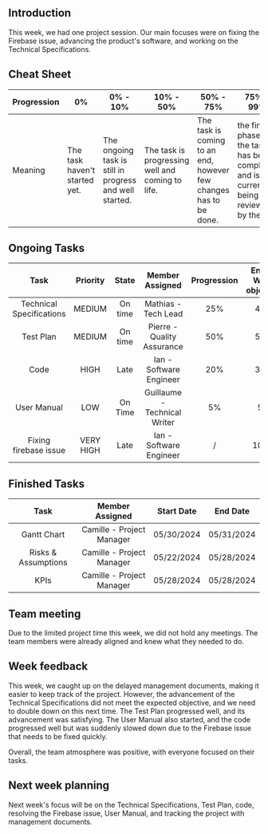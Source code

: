 ## Introduction

This week, we had one project session. Our main focuses were on fixing the Firebase issue, advancing the product's software, and working on the Technical Specifications.

## Cheat Sheet

| Progression | 0%                          | 0% - 10%                                                                      | 10% - 50% | 50% - 75% | 75% - 99% | 100% |
| ----------- | --------------------------- | --------------------------------------------------------------------------------------------------------------------------------------------- | --------------------------------------------------- | ------------------------------- | ------------------------------- | ------------------------------ |
| Meaning     | The task haven't started yet. | The ongoing task is still in progress and well started. | The task is progressing well and coming to life. | The task is coming to an end, however few changes has to be done. | the final phase of the task has been completed and is currently being reviewed by the QA.  | The task is entirely completed and integrated in the repository. |

## Ongoing Tasks

|           Task          |      Priority        | State   | Member Assigned                   | Progression | End Of Week objective  | Start Date |
| :----------------------:| :------------------: |:-------:|:--------------------------------: | :---------: | :--------------------: | :--------: |
| Technical Specifications| MEDIUM               | On time | Mathias - Tech Lead               | 25%         | 40%                    | 05/21/2024 |
| Test Plan               | MEDIUM               | On time | Pierre - Quality Assurance        | 50%         | 50%                    | 05/22/2024 |
| Code                    | HIGH                 | Late    | Ian - Software Engineer           | 20%         | 30%                    | 05/22/2024 |
| User Manual             | LOW                  | On Time | Guillaume - Technical Writer      | 5%          | 5%                     | 05/28/2024 |
| Fixing firebase issue   | VERY HIGH            | Late    | Ian - Software Engineer           | /           | 100%                   | 05/28/2024 |


## Finished Tasks

|          Task              | Member Assigned                  | Start Date |  End Date  |
| :---------------------:    | :------------------------------: | :--------: | :--------: |
| Gantt Chart                | Camille - Project Manager        | 05/30/2024 | 05/31/2024 |
| Risks & Assumptions        | Camille - Project Manager        | 05/22/2024 | 05/28/2024 |
| KPIs                       | Camille - Project Manager        | 05/28/2024 | 05/28/2024 |


## Team meeting

Due to the limited project time this week, we did not hold any meetings. The team members were already aligned and knew what they needed to do.

## Week feedback

This week, we caught up on the delayed management documents, making it easier to keep track of the project. However, the advancement of the Technical Specifications did not meet the expected objective, and we need to double down on this next time. The Test Plan progressed well, and its advancement was satisfying. The User Manual also started, and the code progressed well but was suddenly slowed down due to the Firebase issue that needs to be fixed quickly.

Overall, the team atmosphere was positive, with everyone focused on their tasks.

## Next week planning

Next week's focus will be on the Technical Specifications, Test Plan, code, resolving the Firebase issue, User Manual, and tracking the project with management documents.